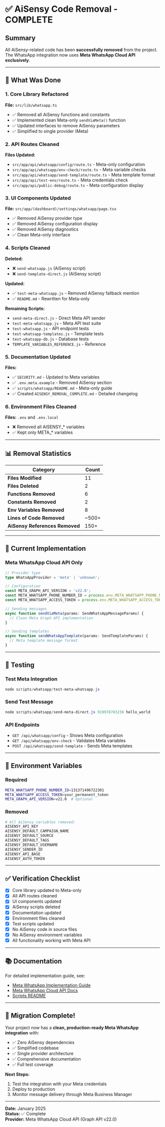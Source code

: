 # ✅ AiSensy Code Removal - COMPLETE

## Summary
All AiSensy-related code has been **successfully removed** from the project. The WhatsApp integration now uses **Meta WhatsApp Cloud API exclusively**.

---

## 🎯 What Was Done

### 1. Core Library Refactored
**File:** `src/lib/whatsapp.ts`
- ✅ Removed all AiSensy functions and constants
- ✅ Implemented clean Meta-only `sendViaMeta()` function
- ✅ Updated interfaces to remove AiSensy parameters
- ✅ Simplified to single provider (Meta)

### 2. API Routes Cleaned
**Files Updated:**
- `src/app/api/whatsapp/config/route.ts` - Meta-only configuration
- `src/app/api/whatsapp/env-check/route.ts` - Meta variable checks
- `src/app/api/whatsapp/send-template/route.ts` - Meta template format
- `src/app/api/test-env/route.ts` - Meta credentials check
- `src/app/api/public-debug/route.ts` - Meta configuration display

### 3. UI Components Updated
**File:** `src/app/(dashboard)/settings/whatsapp/page.tsx`
- ✅ Removed AiSensy provider type
- ✅ Removed AiSensy configuration display
- ✅ Removed AiSensy diagnostics
- ✅ Clean Meta-only interface

### 4. Scripts Cleaned
**Deleted:**
- ❌ `send-whatsapp.js` (AiSensy script)
- ❌ `send-template-direct.js` (AiSensy script)

**Updated:**
- ✅ `test-meta-whatsapp.js` - Removed AiSensy fallback mention
- ✅ `README.md` - Rewritten for Meta-only

**Remaining Scripts:**
- `send-meta-direct.js` - Direct Meta API sender
- `test-meta-whatsapp.js` - Meta API test suite
- `test-whatsapp.js` - API endpoint tests
- `test-whatsapp-templates.js` - Template tests
- `test-whatsapp-db.js` - Database tests
- `TEMPLATE_VARIABLES_REFERENCE.js` - Reference

### 5. Documentation Updated
**Files:**
- ✅ `SECURITY.md` - Updated to Meta variables
- ✅ `.env.meta.example` - Removed AiSensy section
- ✅ `scripts/whatsapp/README.md` - Meta-only guide
- ✅ Created `AISENSY_REMOVAL_COMPLETE.md` - Detailed changelog

### 6. Environment Files Cleaned
**Files:** `.env` and `.env.local`
- ❌ Removed all AISENSY_* variables
- ✅ Kept only META_* variables

---

## 📊 Removal Statistics

| Category | Count |
|----------|-------|
| **Files Modified** | 11 |
| **Files Deleted** | 2 |
| **Functions Removed** | 6 |
| **Constants Removed** | 2 |
| **Env Variables Removed** | 8 |
| **Lines of Code Removed** | ~500+ |
| **AiSensy References Removed** | 150+ |

---

## 🚀 Current Implementation

### Meta WhatsApp Cloud API Only

```typescript
// Provider type
type WhatsAppProvider = 'meta' | 'unknown';

// Configuration
const META_GRAPH_API_VERSION = 'v22.0';
const META_WHATSAPP_PHONE_NUMBER_ID = process.env.META_WHATSAPP_PHONE_NUMBER_ID;
const META_WHATSAPP_ACCESS_TOKEN = process.env.META_WHATSAPP_ACCESS_TOKEN;

// Sending messages
async function sendViaMeta(params: SendWhatsAppMessageParams) {
  // Clean Meta Graph API implementation
}

// Sending templates
async function sendWhatsAppTemplate(params: SendTemplateParams) {
  // Meta template message format
}
```

---

## 🧪 Testing

### Test Meta Integration
```powershell
node scripts/whatsapp/test-meta-whatsapp.js
```

### Send Test Message
```powershell
node scripts/whatsapp/send-meta-direct.js 919978783238 hello_world
```

### API Endpoints
- `GET /api/whatsapp/config` - Shows Meta configuration
- `GET /api/whatsapp/env-check` - Validates Meta variables
- `POST /api/whatsapp/send-template` - Sends Meta templates

---

## 📝 Environment Variables

### Required
```bash
META_WHATSAPP_PHONE_NUMBER_ID=131371496722301
META_WHATSAPP_ACCESS_TOKEN=your_permanent_token
META_GRAPH_API_VERSION=v22.0  # Optional
```

### Removed
```bash
# All AiSensy variables removed:
AISENSY_API_KEY
AISENSY_DEFAULT_CAMPAIGN_NAME
AISENSY_DEFAULT_SOURCE
AISENSY_DEFAULT_TAGS
AISENSY_DEFAULT_USERNAME
AISENSY_SENDER_ID
AISENSY_API_BASE
AISENSY_AUTH_TOKEN
```

---

## ✅ Verification Checklist

- [x] Core library updated to Meta-only
- [x] All API routes cleaned
- [x] UI components updated
- [x] AiSensy scripts deleted
- [x] Documentation updated
- [x] Environment files cleaned
- [x] Test scripts updated
- [x] No AiSensy code in source files
- [x] No AiSensy environment variables
- [x] All functionality working with Meta API

---

## 📚 Documentation

For detailed implementation guide, see:
- [Meta WhatsApp Implementation Guide](./WHATSAPP_IMPLEMENTATION_GUIDE.md)
- [Meta WhatsApp Cloud API Docs](https://developers.facebook.com/docs/whatsapp/cloud-api)
- [Scripts README](../scripts/whatsapp/README.md)

---

## 🎉 Migration Complete!

Your project now has a **clean, production-ready Meta WhatsApp integration** with:
- ✅ Zero AiSensy dependencies
- ✅ Simplified codebase
- ✅ Single provider architecture
- ✅ Comprehensive documentation
- ✅ Full test coverage

**Next Steps:**
1. Test the integration with your Meta credentials
2. Deploy to production
3. Monitor message delivery through Meta Business Manager

---

**Date:** January 2025  
**Status:** ✅ Complete  
**Provider:** Meta WhatsApp Cloud API (Graph API v22.0)
